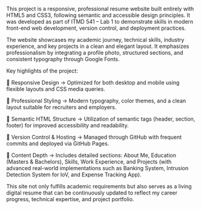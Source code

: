 This project is a responsive, professional resume website built entirely with HTML5 and CSS3, following semantic and accessible design principles. It was developed as part of ITMD 541 – Lab 1 to demonstrate skills in modern front-end web development, version control, and deployment practices.

The website showcases my academic journey, technical skills, industry experience, and key projects in a clean and elegant layout. It emphasizes professionalism by integrating a profile photo, structured sections, and consistent typography through Google Fonts.

Key highlights of the project:

📱 Responsive Design → Optimized for both desktop and mobile using flexible layouts and CSS media queries.

🎨 Professional Styling → Modern typography, color themes, and a clean layout suitable for recruiters and employers.

🧩 Semantic HTML Structure → Utilization of semantic tags (header, section, footer) for improved accessibility and readability.

🚀 Version Control & Hosting → Managed through GitHub with frequent commits and deployed via GitHub Pages.

📂 Content Depth → Includes detailed sections: About Me, Education (Masters & Bachelors), Skills, Work Experience, and Projects (with advanced real-world implementations such as Banking System, Intrusion Detection System for IoV, and Expense Tracking App).

This site not only fulfills academic requirements but also serves as a living digital resume that can be continuously updated to reflect my career progress, technical expertise, and project portfolio.
